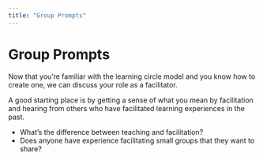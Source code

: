 ```yaml
---
title: "Group Prompts"
---
```

# Group Prompts

Now that you’re familiar with the learning circle model and you know how to create one, we can discuss your role as a facilitator. 

A good starting place is by getting a sense of what you mean by facilitation and hearing from others who have facilitated learning experiences in the past.
- What’s the difference between teaching and facilitation? 
- Does anyone have experience facilitating small groups that they want to share? 

